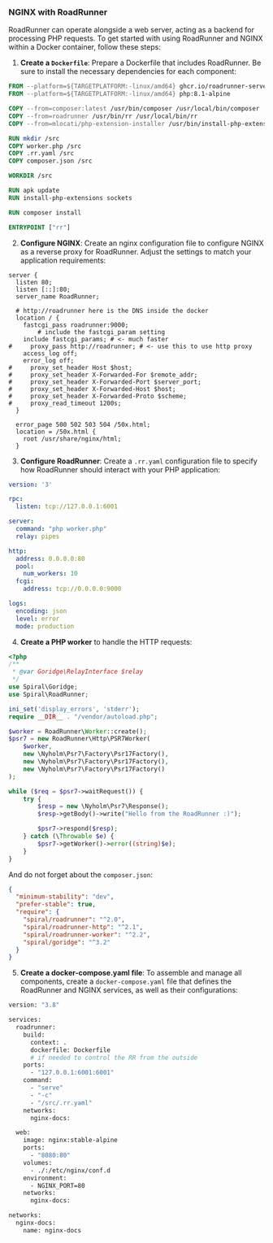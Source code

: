 ### NGINX with RoadRunner

RoadRunner can operate alongside a web server, acting as a backend for processing PHP requests. To get started with using RoadRunner and NGINX within a Docker container, follow these steps:

1. **Create a `Dockerfile`**: Prepare a Dockerfile that includes RoadRunner. Be sure to install the necessary dependencies for each component:

```dockerfile
FROM --platform=${TARGETPLATFORM:-linux/amd64} ghcr.io/roadrunner-server/roadrunner:latest as roadrunner
FROM --platform=${TARGETPLATFORM:-linux/amd64} php:8.1-alpine

COPY --from=composer:latest /usr/bin/composer /usr/local/bin/composer
COPY --from=roadrunner /usr/bin/rr /usr/local/bin/rr
COPY --from=mlocati/php-extension-installer /usr/bin/install-php-extensions /usr/local/bin/

RUN mkdir /src
COPY worker.php /src
COPY .rr.yaml /src
COPY composer.json /src

WORKDIR /src

RUN apk update
RUN install-php-extensions sockets

RUN composer install

ENTRYPOINT ["rr"]
```

2. **Configure NGINX**: Create an nginx configuration file to configure NGINX as a reverse proxy for RoadRunner. Adjust the settings to match your application requirements:

```nginx configuration
server {
  listen 80;
  listen [::]:80;
  server_name RoadRunner;

  # http://roadrunner here is the DNS inside the docker
  location / {
    fastcgi_pass roadrunner:9000;
        # include the fastcgi_param setting
    include fastcgi_params; # <- much faster
#     proxy_pass http://roadrunner; # <- use this to use http proxy
    access_log off;
    error_log off;
#     proxy_set_header Host $host;
#     proxy_set_header X-Forwarded-For $remote_addr;
#     proxy_set_header X-Forwarded-Port $server_port;
#     proxy_set_header X-Forwarded-Host $host;
#     proxy_set_header X-Forwarded-Proto $scheme;
#     proxy_read_timeout 1200s;
  }

  error_page 500 502 503 504 /50x.html;
  location = /50x.html {
    root /usr/share/nginx/html;
  }
```

3. **Configure RoadRunner**: Create a `.rr.yaml` configuration file to specify how RoadRunner should interact with your PHP application:

```yaml
version: '3'

rpc:
  listen: tcp://127.0.0.1:6001

server:
  command: "php worker.php"
  relay: pipes

http:
  address: 0.0.0.0:80
  pool:
    num_workers: 10
  fcgi:
    address: tcp://0.0.0.0:9000

logs:
  encoding: json
  level: error
  mode: production
```

4. **Create a PHP worker** to handle the HTTP requests:

```php
<?php
/**
 * @var Goridge\RelayInterface $relay
 */
use Spiral\Goridge;
use Spiral\RoadRunner;

ini_set('display_errors', 'stderr');
require __DIR__ . "/vendor/autoload.php";

$worker = RoadRunner\Worker::create();
$psr7 = new RoadRunner\Http\PSR7Worker(
    $worker,
    new \Nyholm\Psr7\Factory\Psr17Factory(),
    new \Nyholm\Psr7\Factory\Psr17Factory(),
    new \Nyholm\Psr7\Factory\Psr17Factory()
);

while ($req = $psr7->waitRequest()) {
    try {
        $resp = new \Nyholm\Psr7\Response();
        $resp->getBody()->write("Hello from the RoadRunner :)");

        $psr7->respond($resp);
    } catch (\Throwable $e) {
        $psr7->getWorker()->error((string)$e);
    }
}
```

And do not forget about the `composer.json`:

```json
{
  "minimum-stability": "dev",
  "prefer-stable": true,
  "require": {
    "spiral/roadrunner": "^2.0",
    "spiral/roadrunner-http": "^2.1",
    "spiral/roadrunner-worker": "^2.2",
    "spiral/goridge": "^3.2"
  }
}
```

5. **Create a docker-compose.yaml file**: To assemble and manage all components, create a `docker-compose.yaml` file that defines the RoadRunner and NGINX services, as well as their configurations:

```dockerfile
version: "3.8"

services:
  roadrunner:
    build:
      context: .
      dockerfile: Dockerfile
      # if needed to control the RR from the outside
    ports:
      - "127.0.0.1:6001:6001"
    command:
      - "serve"
      - "-c"
      - "/src/.rr.yaml"
    networks:
      nginx-docs:

  web:
    image: nginx:stable-alpine
    ports:
      - "8080:80"
    volumes:
      - ./:/etc/nginx/conf.d
    environment:
      - NGINX_PORT=80
    networks:
      nginx-docs:

networks:
  nginx-docs:
    name: nginx-docs
```